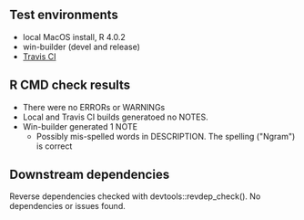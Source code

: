 ## Test environments
* local MacOS install, R 4.0.2
* win-builder (devel and release)
* [Travis CI](http://travis.ci/)

## R CMD check results
* There were no ERRORs or WARNINGs
* Local and Travis CI builds generatoed no NOTES. 
* Win-builder generated 1 NOTE
  * Possibly mis-spelled words in DESCRIPTION. The spelling ("Ngram") is correct

## Downstream dependencies
Reverse dependencies checked with devtools::revdep_check(). No dependencies or issues found.
